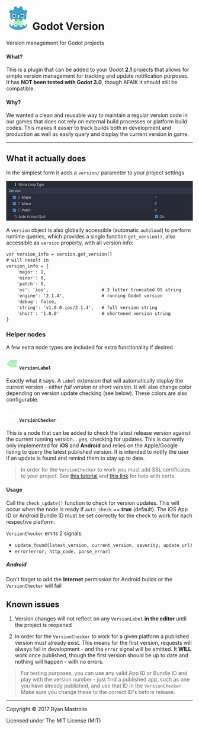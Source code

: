 # ![](/icon.png?raw=true) Godot Version

Version management for Godot projects

#### What?

This is a plugin that can be added to your Godot **2.1** projects that allows for simple version management for tracking and update notification purposes. It has **NOT been tested with Godot 3.0**, though AFAIK it should still be compatible.

#### Why?

We wanted a clean and reusable way to maintain a regular version code in our games that does not rely on external build processes or platform build codes. This makes it easier to track builds both in development and production as well as easily query and display the current version in game.

----

## What it actually does

In the simplest form it adds a `version/` parameter to your project settings

![Project Settings screenshot](/settings.png?raw=true)

A `version` object is also globally accessible (automatic `autoload`) to perform runtime queries, which provides a single function `get_version()`, also accessible as `version` property, with all version info:

```gdscript
var version_info = version.get_version()
# will result in
version_info = {
    'major': 1,
    'minor': 0,
    'patch': 0,
    'os': 'ios',                    # 3 letter truncated OS string
    'engine': '2.1.4',              # running Godot version
    'debug': false,
    'string': 'v1.0.0.ios/2.1.4',   # full version string
    'short': '1.0.0'                # shortened version string
}
```

### Helper nodes

A few extra node types are included for extra functionality if desired

#### ![](/addons/Version/versionlabel-icon-2x.png?raw=true) `VersionLabel`

Exactly what it says. A `Label` extension that will automatically display the current version - either *full version* or *short version*. It will also change color depending on version update checking (see below). These colors are also configurable.

#### ![](/addons/Version/versionchecker-icon-2x.png?raw=true) `VersionChecker`

This is a node that can be added to check the latest release version against the current running version... yes, checking for updates.  This is currently only implemented for **iOS** and **Android** and relies on the Apple/Google listing to query the latest published version. It is intended to notify the user if an update is found and remind them to stay up to date.

> In order for the `VersionChecker` to work you must add SSL certificates to your project.
See [this tutorial](http://docs.godotengine.org/en/stable/learning/features/networking/ssl_certificates.html) and [this link](https://www.reddit.com/r/godot/comments/61qknr/getting_certificate_for_ssl_verification/) for help with certs

#### Usage

Call the `check_update()` function to check for version updates. This will occur when the node is ready if `auto_check` == **true** (default). The iOS App ID or Android Bundle ID must be set correctly for the check to work for each respective platform.

`VersionChecker` emits 2 signals:

- `update_found(latest_version, current_version, severity, update_url)`
- `error(error, http_code, parse_error)`

##### Android
Don't forget to add the **Internet** permission for Android builds or the `VersionChecker` will fail

## Known issues

1. Version changes will not reflect on any `VersionLabel` **in the editor** until the project is reopened

2. In order for the `VersionChecker` to work for a given platform a published version must already exist. This means for the first version, requests will always fail in development - and the `error` signal will be emitted. It **WILL** work once published, though the first version should be up to date and nothing will happen - with no errors.
> For testing purposes, you can use any valid App ID or Bundle ID and play with the version number - just find a published app, such as one you have already published, and use that ID in the `VersionChecker`. Make sure you change these to the correct ID's before release.

----

Copyright © 2017 Ryan Mastrolia

Licensed under The MIT License (MIT)
